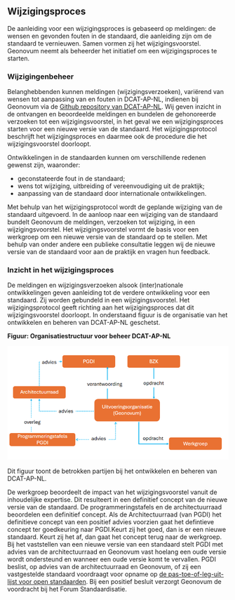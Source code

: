 ## Wijzigingsproces

De aanleiding voor een wijzigingsproces is gebaseerd op meldingen: de wensen en gevonden fouten in de standaard, die aanleiding zijn om de standaard te vernieuwen. Samen vormen zij het wijzigingsvoorstel. Geonovum neemt als beheerder het initiatief om een wijzigingsproces te starten.

###	Wijzigingenbeheer

Belanghebbenden kunnen meldingen (wijzigingsverzoeken), variërend van wensen tot aanpassing van en fouten in DCAT-AP-NL, indienen bij Geonovum via de [Github repository van DCAT-AP-NL](https://github.com/Geonovum/DCAT-AP-NL30/issues). Wij geven inzicht in de ontvangen en beoordeelde meldingen en bundelen de gehonoreerde verzoeken tot een wijzigingsvoorstel, in het geval we een wijzigingsproces starten voor een nieuwe versie van de standaard. Het wijzigingsprotocol beschrijft het wijzigingsproces en daarmee ook de procedure die het wijzigingsvoorstel doorloopt. 

Ontwikkelingen in de standaarden kunnen om verschillende redenen gewenst zijn, waaronder:
- geconstateerde fout in de standaard;
- wens tot wijziging, uitbreiding of vereenvoudiging uit de praktijk;
- aanpassing van de standaard door internationale ontwikkelingen.

Met behulp van het wijzigingsprotocol wordt de geplande wijziging van de standaard uitgevoerd. In de aanloop naar een wijziging van de standaard bundelt Geonovum de meldingen, verzoeken tot wijziging, in een wijzigingsvoorstel. Het wijzigingsvoorstel vormt de basis voor een werkgroep om een nieuwe versie van de standaard op te stellen. Met behulp van onder andere een publieke consultatie leggen wij de nieuwe versie van de standaard voor aan de praktijk en vragen hun feedback.

### Inzicht in het wijzigingsproces

De meldingen en wijzigingsverzoeken alsook (inter)nationale ontwikkelingen geven aanleiding tot de verdere ontwikkeling voor een standaard. Zij worden gebundeld in een wijzigingsvoorstel. Het wijzigingsprotocol geeft richting aan het wijzigingsproces dat dit wijzigingsvoorstel doorloopt. In onderstaand figuur is de organisatie van het ontwikkelen en beheren van DCAT-AP-NL geschetst.

**Figuur: Organisatiestructuur voor beheer DCAT-AP-NL**

![organisatie dcat-ap-nl beheer](./media/organisatie_dcat_ap_nl_beheer.png)

Dit figuur toont de betrokken partijen bij het ontwikkelen en beheren van DCAT-AP-NL. 

De werkgroep beoordeelt de impact van het wijzigingsvoorstel vanuit de inhoudelijke expertise. Dit resulteert in een definitief concept van de nieuwe versie van de standaard. De programmeringstafels en de architectuurraad beoordelen een definitief concept. Als de Architectuurraad (van PGDI) het definitieve concept van een positief advies voorzien gaat het defintieve concept ter goedkeuring naar PGDI.Keurt zij het goed, dan is er een nieuwe standaard. Keurt zij het af, dan gaat het concept terug naar de werkgroep. 
Bij het vaststellen van een nieuwe versie van een standaard stelt PGDI met advies van de architectuurraad en Geonovum vast hoelang een oude versie wordt ondersteund en wanneer een oude versie komt te vervallen. 
PGDI beslist, op advies van de architectuurraad en Geonovum, of zij een vastgestelde standaard voordraagt voor opname op [de pas-toe-of-leg-uit-lijst voor open standaarden](https://www.forumstandaardisatie.nl/open-standaarden). Bij een positief besluit verzorgt Geonovum de voordracht bij het Forum Standaardisatie.
